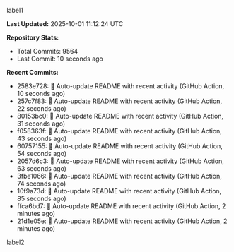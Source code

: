 
label1 
<!-- ACTIVITY_START -->
**Last Updated:** 2025-10-01 11:12:24 UTC

**Repository Stats:**
- Total Commits: 9564
- Last Commit: 10 seconds ago

**Recent Commits:**
- 2583e728: 🤖 Auto-update README with recent activity (GitHub Action, 10 seconds ago)
- 257c7f83: 🤖 Auto-update README with recent activity (GitHub Action, 22 seconds ago)
- 80153bc0: 🤖 Auto-update README with recent activity (GitHub Action, 31 seconds ago)
- f058363f: 🤖 Auto-update README with recent activity (GitHub Action, 43 seconds ago)
- 60757155: 🤖 Auto-update README with recent activity (GitHub Action, 54 seconds ago)
- 2057d6c3: 🤖 Auto-update README with recent activity (GitHub Action, 63 seconds ago)
- 3fbe1066: 🤖 Auto-update README with recent activity (GitHub Action, 74 seconds ago)
- 10f9a73d: 🤖 Auto-update README with recent activity (GitHub Action, 85 seconds ago)
- ffca6bd7: 🤖 Auto-update README with recent activity (GitHub Action, 2 minutes ago)
- 21d1e05e: 🤖 Auto-update README with recent activity (GitHub Action, 2 minutes ago)
<!-- ACTIVITY_END -->

label2
